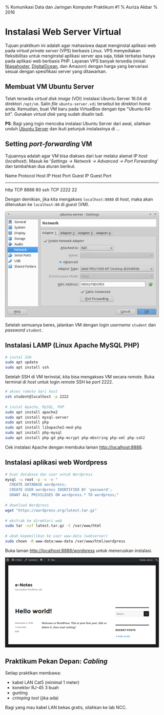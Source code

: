 % Komunikasi Data dan Jaringan Komputer Praktikum #1
% Auriza Akbar
% 2016

# Instalasi Web Server Virtual

Tujuan praktikum ini adalah agar mahasiswa dapat menginstal aplikasi web pada
*virtual private server* (VPS) berbasis Linux.
VPS menyediakan fleksibilitas untuk menginstal aplikasi server apa saja, tidak
terbatas hanya pada aplikasi web berbasis PHP.
Layanan VPS banyak tersedia (misal: [Niagahoster](https://www.niagahoster.co.id/cloud-vps-hosting),
[DigitalOcean](https://www.digitalocean.com/), dan Amazon) dengan harga yang
bervariasi sesuai dengan spesifikasi server yang ditawarkan.


## Membuat VM Ubuntu Server

Telah tersedia *virtual disk image* (VDI) instalasi Ubuntu Server 16.04 di direktori `/opt/vm`.
Salin *file* `ubuntu-server.vdi` tersebut ke direktori *home* anda.
Kemudian, buat VM baru pada VirtualBox dengan tipe "Ubuntu 64-bit".
Gunakan *virtual disk* yang sudah disalin tadi.

**PS**: Bagi yang ingin mencoba instalasi Ubuntu Server dari awal, silahkan
unduh [Ubuntu Server](https://www.ubuntu.com/download/server) dan
ikuti petunjuk instalasinya di ...


## Setting *port-forwarding* VM

Tujuannya adalah agar VM bisa diakses dari luar melalui alamat IP *host* (*localhost*).
Masuk ke '*Settings -> Network -> Advanced -> Port Forwarding*' dan
tambahkan dua aturan berikut.

Name    Protocol    Host IP     Host Port   Guest IP    Guest Port
----    --------    -------     ---------   --------    ----------
http    TCP                     8888                    80
ssh     TCP                     2222                    22

Dengan demikian, jika kita mengakses `localhost:8888` di *host*, maka akan
diteruskan ke `localhost:80` di *guest* (VM).

![Setting port forwarding VirtualBox](etc/1/vbox-nat.png)

Setelah semuanya beres, jalankan VM dengan login *username* `student` dan
*password* `student`.

## Instalasi LAMP (Linux Apache MySQL PHP)

~~~bash
# instal SSH
sudo apt update
sudo apt install ssh
~~~

Setelah SSH di VM terinstal, kita bisa mengakses VM secara *remote*.
Buka terminal di *host* untuk login *remote* SSH ke *port* 2222.

~~~bash
# akses remote dari host
ssh student@localhost -p 2222

# instal Apache, MySQL, PHP
sudo apt install apache2
sudo apt install mysql-server
sudo apt install php
sudo apt install libapache2-mod-php
sudo apt install php-mysql
sudo apt install php-gd php-mcrypt php-mbstring php-xml php-ssh2
~~~

Cek instalasi Apache dengan membuka laman <http://localhost:8888>.

## Instalasi aplikasi web Wordpress

~~~bash
# buat database dan user untuk Wordpress
mysql -u root -p -v -e "
  CREATE DATABASE wordpress;
  CREATE USER wordpress IDENTIFIED BY 'password';
  GRANT ALL PRIVILEGES ON wordpress.* TO wordpress;"

# download Wordpress
wget "https://wordpress.org/latest.tar.gz"

# ekstrak ke direktori web
sudo tar -xzf latest.tar.gz -C /var/www/html

# ubah kepemilikan ke user www-data (webserver)
sudo chown -R www-data:www-data /var/www/html/wordpress
~~~


Buka laman <http://localhost:8888/wordpress> untuk meneruskan instalasi.

![Halaman utama Wordpress](etc/1/wordpress.png)


## Praktikum Pekan Depan: *Cabling*

Setiap praktikan membawa:

- kabel LAN Cat5 (minimal 1 meter)
- konektor RJ-45 3 buah
- gunting
- *crimping tool* (jika ada)

Bagi yang mau kabel LAN bekas gratis, silahkan ke lab NCC.







<!--
- Unduh [Ubuntu Server 16.04 64-bit](https://www.ubuntu.com/download/server/thank-you?version=16.04.1&architecture=amd64)
- Instal server Ubuntu pada VirtualBox
    - Buat VM baru dengan tipe "Ubuntu 64-bit"
    - Cabut dulu kabel jaringan virtual untuk melewatkan proses *update* otomatis yang lama
    - Jalankan VM lalu pilih *disk image* yang sudah diunduh tadi
- Software yang dipilih:
    - OpenSSH server
    - LAMP (Linux Apache MySQL PHP) server
- Gunakan server repositori lokal di <http://repo.apps.cs.ipb.ac.id/ubuntu>

      deb http://repo.apps.cs.ipb.ac.id/debian jessie main contrib non-free
      deb http://repo.apps.cs.ipb.ac.id/debian jessie-updates main contrib non-free
      deb http://security.debian.org/ jessie/updates main contrib non-free

Cek dengan mengakses halaman web <http://localhost:8888> dan `ssh` ke VM.

~~~bash
ssh -p 2222 user@localhost
~~~


## Tugas: Instalasi aplikasi web OwnCloud

Dokumentasikan langkah-langkahnya dengan singkat dan jelas.
Sertakan *screenshot* sebagai pelengkap.
Kumpulkan pada saat akhir praktikum.

Anda boleh mencoba instalasi aplikasi web berbasis PHP lainnya seperti VanillaForums, GNUSocial, SilverStripe, GetSimple, atau Ghost (berbasis Node.js).
Semua berkas instalasi dapat diunduh di <http://cs.ipb.ac.id/~auriza/komdat/webapp/>.

~~~bash
wget "https://download.owncloud.org/community/owncloud-7.0.4.tar.bz2"
sudo tar -xjf owncloud-7.0.4.tar.bz2 -C /var/www/html/
sudo chown -R www-data:www-data /var/www/html/owncloud
mysql -u root -p -vv -e "\
  CREATE DATABASE owncloud; \
  CREATE USER owncloud IDENTIFIED BY 'password'; \
  GRANT ALL PRIVILEGES ON owncloud.* TO owncloud;"
sudo aptitude install php5-gd
sudo service apache2 reload
~~~

Buka halaman <http://localhost:8888/owncloud> untuk meneruskan instalasi.

### Setting PHP untuk OwnCloud

~~~bash
sudo editor /etc/php5/apache2/php.ini
  post_max_size = 2G
  upload_max_filesize = 2G
  output_buffering = 0
  date.timezone = Asia/Jakarta
~~~

![Halaman utama OwnCloud](etc/1/owncloud.png)

-->

<!--
- Vanilla Forums
    ~~~bash
    wget "http://cdn.vanillaforums.com/www.vanillaforums.org/addons/YJLWYW9YJXT7.zip"
    sudo unzip vanilla-core-2-1-3.zip -d /var/www/html/
    sudo chown -R www-data:www-data /var/www/html/vanilla
    mysql -u root -p -vv -e "\
      CREATE USER vanilla IDENTIFIED BY 'passw0rd'; \
      CREATE DATABASE vanilla; \
      GRANT ALL PRIVILEGES ON vanilla.* TO vanilla;"
    w3m "http://localhost/vanilla"
    ~~~
-->

<!--
## Instalasi aplikasi web Node.js (ghost)

    ~~~bash
    $ sudo aptitude install nodejs nodejs-legacy npm
    $ wget "https://ghost.org/zip/ghost-0.5.2.zip"
    $ unzip ghost-0.5.2.zip -d ghost
    $ cd ghost
    $ npm install --production
    $ npm start
    ~~~
-->
